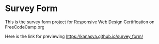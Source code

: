 # Survey Form

This is the survey form project for Responsive Web Design Certification on FreeCodeCamp.org 

Here is the link for previewing https://kanasva.github.io/survey_form/
